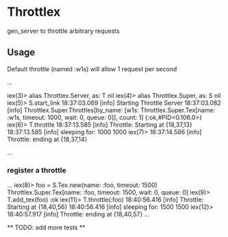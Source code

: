 # Throttlex

gen_server to throttle arbitrary requests

## Usage ##


Default throttle (named :w1s) will allow 1 request per second

...

iex(3)> alias Throttlex.Server, as: T
nil
iex(4)> alias Throttlex.Super, as: S
nil
iex(5)> S.start_link
18:37:03.069 [info] Starting Throttle Server
18:37:03.082 [info] Throttlex.Super.Throttles[by_name: [w1s: Throttlex.Super.Tex[name: :w1s, timeout: 1000, wait: 0, queue: 0]], count: 1]
{:ok,#PID<0.106.0>}
iex(6)> T.throttle
18:37:13.585 [info] Throttle: Starting at {18,37,13}
18:37:13.585 [info] sleeping for: 1000
1000
iex(7)> 18:37:14.586 [info] Throttle: ending at {18,37,14}

...

### register a throttle ###

...
iex(8)> foo = S.Tex.new(name: :foo, timeout: 1500)
Throttlex.Super.Tex[name: :foo, timeout: 1500, wait: 0, queue: 0]
iex(9)> T.add_tex(foo)
:ok
iex(11)> T.throttle(:foo)
18:40:56.416 [info] Throttle: Starting at {18,40,56}
18:40:56.416 [info] sleeping for: 1500
1500
iex(12)> 18:40:57.917 [info] Throttle: ending at {18,40,57}
...

** TODO: add more tests **
